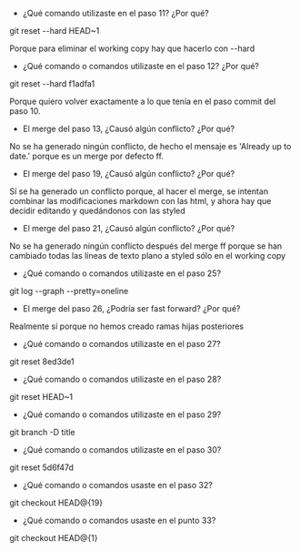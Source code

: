 - ¿Qué comando utilizaste en el paso 11? ¿Por qué?

git reset --hard HEAD~1

Porque para eliminar el working copy hay que hacerlo con --hard

- ¿Qué comando o comandos utilizaste en el paso 12? ¿Por qué?

git reset --hard f1adfa1

Porque quiero volver exactamente a lo que tenía en el paso commit del paso 10.

- El merge del paso 13, ¿Causó algún conflicto? ¿Por qué?

No se ha generado ningún conflicto, de hecho el mensaje es 'Already up to date.' 
porque es un merge por defecto ff.

- El merge del paso 19, ¿Causó algún conflicto? ¿Por qué?

Sí se ha generado un conflicto porque, al hacer el merge, se intentan combinar
las modificaciones markdown con las html, y ahora hay que decidir editando 
y quedándonos con las styled

- El merge del paso 21, ¿Causó algún conflicto? ¿Por qué?

No se ha generado ningún conflicto después del merge ff porque se han cambiado todas
las líneas de texto plano a styled sólo en el working copy

- ¿Qué comando o comandos utilizaste en el paso 25?

git log --graph --pretty=oneline

- El merge del paso 26, ¿Podría ser fast forward? ¿Por qué?

Realmente sí porque no hemos creado ramas hijas posteriores

- ¿Qué comando o comandos utilizaste en el paso 27?

git reset 8ed3de1

- ¿Qué comando o comandos utilizaste en el paso 28?

git reset HEAD~1

- ¿Qué comando o comandos utilizaste en el paso 29?

git branch -D title

- ¿Qué comando o comandos utilizaste en el paso 30?

git reset 5d6f47d

- ¿Qué comando o comandos usaste en el paso 32?

git checkout HEAD@{19}

- ¿Qué comando o comandos usaste en el punto 33?

git checkout HEAD@{1}
